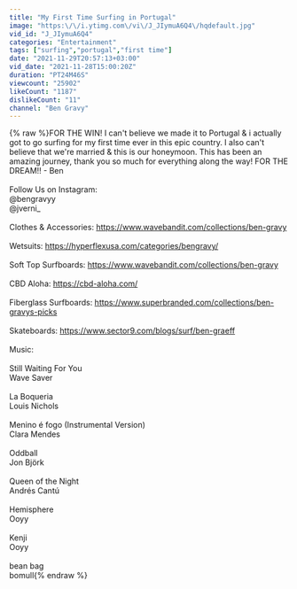 ```yaml
---
title: "My First Time Surfing in Portugal"
image: "https:\/\/i.ytimg.com\/vi\/J_JIymuA6Q4\/hqdefault.jpg"
vid_id: "J_JIymuA6Q4"
categories: "Entertainment"
tags: ["surfing","portugal","first time"]
date: "2021-11-29T20:57:13+03:00"
vid_date: "2021-11-28T15:00:20Z"
duration: "PT24M46S"
viewcount: "25902"
likeCount: "1187"
dislikeCount: "11"
channel: "Ben Gravy"
---
```

{% raw %}FOR THE WIN! I can't believe we made it to Portugal &amp; i actually got to go surfing for my first time ever in this epic country. I also can't believe that we're married &amp; this is our honeymoon. This has been an amazing journey, thank you so much for everything along the way! FOR THE DREAM!! - Ben<br /><br />Follow Us on Instagram:<br />@bengravyy<br />@jverni_<br /><br />Clothes &amp; Accessories:   <a rel="nofollow" target="blank" href="https://www.wavebandit.com/collections/ben-gravy">https://www.wavebandit.com/collections/ben-gravy</a><br /><br />Wetsuits:                          <a rel="nofollow" target="blank" href="https://hyperflexusa.com/categories/bengravy/">https://hyperflexusa.com/categories/bengravy/</a><br /><br />Soft Top Surfboards:      <a rel="nofollow" target="blank" href="https://www.wavebandit.com/collections/ben-gravy">https://www.wavebandit.com/collections/ben-gravy</a><br /><br />CBD Aloha: <a rel="nofollow" target="blank" href="https://cbd-aloha.com/">https://cbd-aloha.com/</a><br /><br />Fiberglass Surfboards:   <a rel="nofollow" target="blank" href="https://www.superbranded.com/collections/ben-gravys-picks">https://www.superbranded.com/collections/ben-gravys-picks</a><br /><br />Skateboards:                  <a rel="nofollow" target="blank" href="https://www.sector9.com/blogs/surf/ben-graeff">https://www.sector9.com/blogs/surf/ben-graeff</a><br /><br />Music:<br /><br />Still Waiting For You<br />Wave Saver<br /><br />La Boqueria<br />Louis Nichols<br /><br />Menino é fogo (Instrumental Version)<br />Clara Mendes<br /><br />Oddball<br />Jon Björk<br /><br />Queen of the Night<br />Andrés Cantú<br /><br />Hemisphere<br />Ooyy<br /><br />Kenji<br />Ooyy<br /><br />bean bag<br />bomull{% endraw %}
